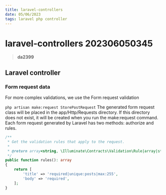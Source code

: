 ```yaml
---
title: laravel-controllers
date: 05/06/2023
tags: laravel php controller
---
```


# **laravel-controllers** 202306050345 
> **da2399**

  

## Laravel controller

### Form request data
For more complex validations, we use the Form request validation

`php artisan make:request StorePostRequest`
The generated form request class will be placed in the app/Http/Requests directory. If this directory does not exist, it will be created when you run the make:request command. Each form request generated by Laravel has two methods: authorize and rules.

```php
/**
 * Get the validation rules that apply to the request.
 *
 * @return array<string, \Illuminate\Contracts\Validation\Rule|array|string>
 */
public function rules(): array
{
    return [
        'title' => 'required|unique:posts|max:255',
        'body' => 'required',
    ];
}
```


